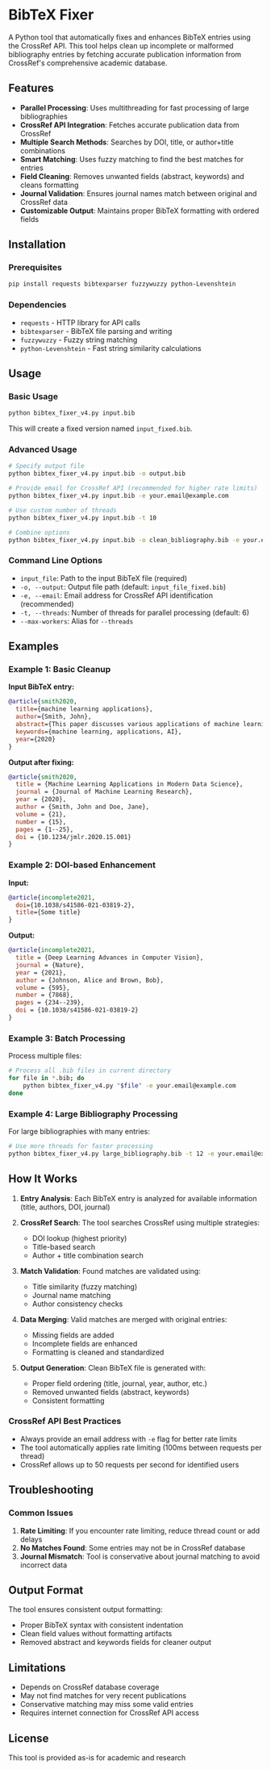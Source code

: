 # BibTeX Fixer

A Python tool that automatically fixes and enhances BibTeX entries using the CrossRef API. This tool helps clean up incomplete or malformed bibliography entries by fetching accurate publication information from CrossRef's comprehensive academic database.

## Features

- **Parallel Processing**: Uses multithreading for fast processing of large bibliographies
- **CrossRef API Integration**: Fetches accurate publication data from CrossRef
- **Multiple Search Methods**: Searches by DOI, title, or author+title combinations
- **Smart Matching**: Uses fuzzy matching to find the best matches for entries
- **Field Cleaning**: Removes unwanted fields (abstract, keywords) and cleans formatting
- **Journal Validation**: Ensures journal names match between original and CrossRef data
- **Customizable Output**: Maintains proper BibTeX formatting with ordered fields

## Installation

### Prerequisites

```bash
pip install requests bibtexparser fuzzywuzzy python-Levenshtein
```

### Dependencies

- `requests` - HTTP library for API calls
- `bibtexparser` - BibTeX file parsing and writing
- `fuzzywuzzy` - Fuzzy string matching
- `python-Levenshtein` - Fast string similarity calculations

## Usage

### Basic Usage

```bash
python bibtex_fixer_v4.py input.bib
```

This will create a fixed version named `input_fixed.bib`.

### Advanced Usage

```bash
# Specify output file
python bibtex_fixer_v4.py input.bib -o output.bib

# Provide email for CrossRef API (recommended for higher rate limits)
python bibtex_fixer_v4.py input.bib -e your.email@example.com

# Use custom number of threads
python bibtex_fixer_v4.py input.bib -t 10

# Combine options
python bibtex_fixer_v4.py input.bib -o clean_bibliography.bib -e your.email@example.com -t 8
```

### Command Line Options

- `input_file`: Path to the input BibTeX file (required)
- `-o, --output`: Output file path (default: `input_file_fixed.bib`)
- `-e, --email`: Email address for CrossRef API identification (recommended)
- `-t, --threads`: Number of threads for parallel processing (default: 6)
- `--max-workers`: Alias for `--threads`

## Examples

### Example 1: Basic Cleanup

**Input BibTeX entry:**
```bibtex
@article{smith2020,
  title={machine learning applications},
  author={Smith, John},
  abstract={This paper discusses various applications of machine learning in different domains...},
  keywords={machine learning, applications, AI},
  year={2020}
}
```

**Output after fixing:**
```bibtex
@article{smith2020,
  title = {Machine Learning Applications in Modern Data Science},
  journal = {Journal of Machine Learning Research},
  year = {2020},
  author = {Smith, John and Doe, Jane},
  volume = {21},
  number = {15},
  pages = {1--25},
  doi = {10.1234/jmlr.2020.15.001}
}
```

### Example 2: DOI-based Enhancement

**Input:**
```bibtex
@article{incomplete2021,
  doi={10.1038/s41586-021-03819-2},
  title={Some title}
}
```

**Output:**
```bibtex
@article{incomplete2021,
  title = {Deep Learning Advances in Computer Vision},
  journal = {Nature},
  year = {2021},
  author = {Johnson, Alice and Brown, Bob},
  volume = {595},
  number = {7868},
  pages = {234--239},
  doi = {10.1038/s41586-021-03819-2}
}
```

### Example 3: Batch Processing

Process multiple files:
```bash
# Process all .bib files in current directory
for file in *.bib; do
    python bibtex_fixer_v4.py "$file" -e your.email@example.com
done
```

### Example 4: Large Bibliography Processing

For large bibliographies with many entries:
```bash
# Use more threads for faster processing
python bibtex_fixer_v4.py large_bibliography.bib -t 12 -e your.email@example.com -o cleaned_bibliography.bib
```

## How It Works

1. **Entry Analysis**: Each BibTeX entry is analyzed for available information (title, authors, DOI, journal)

2. **CrossRef Search**: The tool searches CrossRef using multiple strategies:
   - DOI lookup (highest priority)
   - Title-based search
   - Author + title combination search

3. **Match Validation**: Found matches are validated using:
   - Title similarity (fuzzy matching)
   - Journal name matching
   - Author consistency checks

4. **Data Merging**: Valid matches are merged with original entries:
   - Missing fields are added
   - Incomplete fields are enhanced
   - Formatting is cleaned and standardized

5. **Output Generation**: Clean BibTeX file is generated with:
   - Proper field ordering (title, journal, year, author, etc.)
   - Removed unwanted fields (abstract, keywords)
   - Consistent formatting

### CrossRef API Best Practices

- Always provide an email address with `-e` flag for better rate limits
- The tool automatically applies rate limiting (100ms between requests per thread)
- CrossRef allows up to 50 requests per second for identified users

## Troubleshooting

### Common Issues

1. **Rate Limiting**: If you encounter rate limiting, reduce thread count or add delays
2. **No Matches Found**: Some entries may not be in CrossRef database
3. **Journal Mismatch**: Tool is conservative about journal matching to avoid incorrect data

## Output Format

The tool ensures consistent output formatting:
- Proper BibTeX syntax with consistent indentation
- Clean field values without formatting artifacts
- Removed abstract and keywords fields for cleaner output

## Limitations

- Depends on CrossRef database coverage
- May not find matches for very recent publications
- Conservative matching may miss some valid entries
- Requires internet connection for CrossRef API access

## License

This tool is provided as-is for academic and research